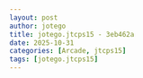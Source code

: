 ```yaml
---
layout: post
author: jotego
title: jotego.jtcps15 - 3eb462a
date: 2025-10-31
categories: [Arcade, jtcps15]
tags: [jotego.jtcps15]
---
```


